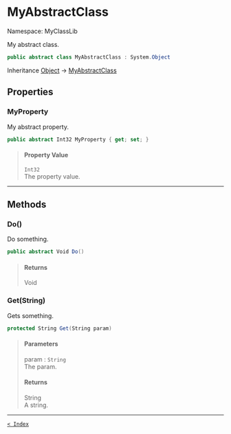 # MyAbstractClass

Namespace: MyClassLib

My abstract class.

```csharp
public abstract class MyAbstractClass : System.Object
```

Inheritance [Object](https://docs.microsoft.com/en-us/dotnet/api/system.object) → [MyAbstractClass](MyAbstractClass.md)

## Properties

### MyProperty

My abstract property.

```csharp
public abstract Int32 MyProperty { get; set; }
```

> #### Property Value
> 
> `Int32`<br>The property value.
> 

---

## Methods

### Do()

Do something.

```csharp
public abstract Void Do()
```

> #### Returns
> 
> Void<br>
> 

### Get(String)

Gets something.

```csharp
protected String Get(String param)
```

> #### Parameters
> 
> param : `String`<br>The param.
> 
> #### Returns
> 
> String<br>A string.
> 

---

[`< Index`](..\documentation_for_my-class-lib.md)
